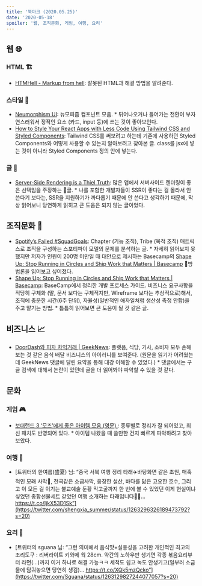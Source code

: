 ```yaml
---
title: '북마크 (2020.05.25)'
date: '2020-05-18'
spoiler: '웹, 조직문화, 게임, 여행, 요리'
---
```


## 웹 🌐

### HTML 🏗️

- [HTMHell - Markup from hell](https://www.htmhell.dev/): 잘못된 HTML과 해결 방법을 알려준다.

### 스타일 🎨

- [Neumorphism UI](https://demo.themesberg.com/neumorphism-ui/?ref=producthunt): 뉴모피즘 컴포넌트 모음. \* 튀어나오거나 들어가는 전환이 부자연스러워서 정적인 요소 (카드, input 등)에 쓰는 것이 좋아보인다.
- [How to Style Your React Apps with Less Code Using Tailwind CSS and Styled Components](https://www.freecodecamp.org/news/how-to-style-your-react-apps-with-less-code-using-tailwind-css-and-styled-components/): Tailwind CSS를 써보려고 하는데 기존에 사용하던 Styled Components와 어떻게 사용할 수 있는지 알아보려고 찾아본 글. class를 jsx에 넣는 것이 아니라 Styled Components 정의 안에 넣는다.

### 글 📖

- [Server-Side Rendering is a Thiel Truth](https://timr.co/server-side-rendering-is-a-thiel-truth): 많은 앱에서 서버사이드 렌더링이 좋은 선택임을 주장하는 글. \* 나를 포함한 개발자들이 SSR이 좋다는 걸 몰라서 안 쓴다기 보다는, SSR을 지원하기가 까다롭기 때문에 안 쓴다고 생각하기 때문에, 막상 읽어보니 당연하게 읽히고 큰 도움은 되지 않는 글이었다.

## 조직문화 🤝

- [Spotify’s Failed #SquadGoals](https://www.jeremiahlee.com/posts/failed-squad-goals/): Chapter (기능 조직), Tribe (목적 조직) 매트릭스로 조직을 구성하는 스포티파이 모델의 문제를 분석하는 글. \* 자세히 읽어보지 못했지만 저자가 인원이 200명 미만일 때 대안으로 제시하는 Basecamp의 [Shape Up: Stop Running in Circles and Ship Work that Matters | Basecamp](https://basecamp.com/shapeup) 방법론을 읽어보고 싶어졌다.
- [Shape Up: Stop Running in Circles and Ship Work that Matters | Basecamp](https://basecamp.com/shapeup): BaseCamp에서 정리한 개발 프로세스 가이드. 비즈니스 요구사항을 적당히 구체화 (말, 문서 보다는 구체적지만, Wireframe 보다는 추상적으로)해서, 조직에 충분한 시간(6주 단위), 자율성(일반적인 애자일처럼 생산성 측정 안함)을 주고 맡기는 방법. \* 틈틈히 읽어보면 큰 도움이 될 것 같은 글.

## 비즈니스 📈

- [DoorDash와 피자 차익거래 | GeekNews](https://news.hada.io/topic?id=2110): 플랫폼, 식당, 기사, 소비자 모두 손해보는 것 같은 음식 배달 비즈니스의 아이러니를 보여준다. (원문을 읽기가 어려웠는데 GeekNews 댓글에 달린 요약을 통해 대강 이해할 수 있었다.) \* 댓글에서는 구글 검색에 대해서 논란이 있던데 글을 더 읽어봐야 파악할 수 있을 것 같다.

## 문화

### 게임 🎮

- [보더랜드 3 ‘모즈’에게 좋은 아이템 모음 (영문) ](https://forums.gearboxsoftware.com/t/guide-top-gear-for-moze-the-gunner/40359870): 종류별로 정리가 잘 되어있고, 최신 패치도 반영되어 있다. \* 아이템 나왔을 때 쓸만한 건지 빠르게 파악하려고 찾아보았다.

### 여행 🧳

- [트위터의 한여름(盛夏) 님: “중국 서북 여행 정리 타래✈️바탕화면 같은 초원, 매혹적인 모래 사막🐪, 천국같은 소금사막, 웅장한 설산, 바다를 닮은 고요한 호수, 그리고 이 모든 걸 이기는 불교예술 둔황 막고굴까지 한 번에 볼 수 있었던 이게 현실이냐 싶었던 종합선물세트 같았던 여행 소개하는 타래입니다🙋‍♀️… https://t.co/IjkX53D1Sk”](https://twitter.com/shengxia_summer/status/1263296326189473792?s=20)

### 요리 🍳

- [트위터의 sguana 님: “그런 의미에서 음식맛+실용성을 고려한 개인적인 최고의 조리도구 : 리버라이트 키와메 웍 28cm. 약간의 노하우만 생기면 각종 볶음요리부터 라면(…)까지 이거 하나로 해결 가능ㅋㅋ 세척도 쉽고 녹도 안생기고(일부러 소금물에 담궈놓으면 당연히 생김)… https://t.co/XQk5mzQcko”](https://twitter.com/Sguana/status/1263129827244077057?s=20)

